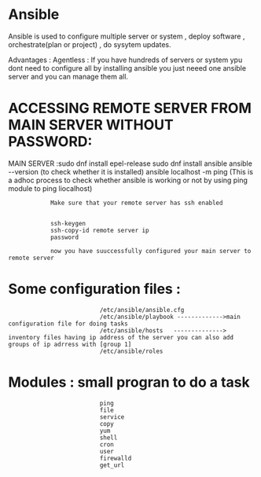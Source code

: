 # Ansible
Ansible is used to configure multiple server or system , deploy software , orchestrate(plan or project) , do sysytem updates.

Advantages : Agentless : If you have hundreds of servers or system ypu dont need to configure all by installing ansible you just neeed one ansible server and you can manage them all.

# ACCESSING REMOTE SERVER FROM MAIN SERVER WITHOUT PASSWORD:

   MAIN SERVER :sudo dnf install epel-release
                sudo dnf install ansible
                ansible --version (to check whether it is installed)
                ansible localhost -m ping (This is a adhoc process to check whether ansible is working or not by using ping module to ping liocalhost)

                Make sure that your remote server has ssh enabled
                

                ssh-keygen
                ssh-copy-id remote server ip
                password 

                now you have suuccessfully configured your main server to remote server
# Some configuration files :
                              /etc/ansible/ansible.cfg
                              /etc/ansible/playbook ------------->main configuration file for doing tasks
                              /etc/ansible/hosts   --------------> inventory files having ip address of the server you can also add groups of ip adrress with [group 1]
                              /etc/ansible/roles

# Modules : small progran to do a task 
                              ping
                              file
                              service
                              copy
                              yum
                              shell
                              cron
                              user
                              firewalld
                              get_url
                              
                              
  
